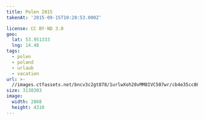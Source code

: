 ```yaml
---
title: Polen 2015
takenAt: '2015-09-15T10:28:53.000Z'

license: CC BY-ND 3.0
geo:
  lat: 53.951333
  lng: 14.48
tags:
  - polen
  - poland
  - urlaub
  - vacation
url: >-
  //images.ctfassets.net/bncv3c2gt878/1urlwXoh28vMM8IVC507wr/cb4e35cc86cd55817b34cf7fad90936f/polen-2015_25957712945_o
size: 3138303
image:
  width: 2868
  height: 4310
---
```

